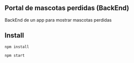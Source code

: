 ## Portal de mascotas perdidas (BackEnd)

BackEnd de un app para mostrar mascotas perdidas

## Install

```
npm install 

npm start

```
